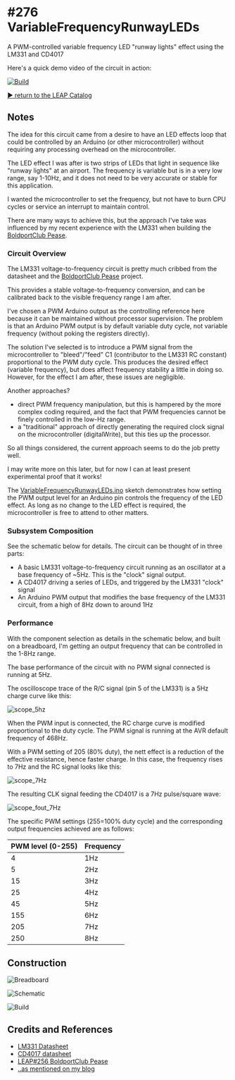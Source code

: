 # #276 VariableFrequencyRunwayLEDs

A PWM-controlled variable frequency LED "runway lights" effect using the LM331 and CD4017

Here's a quick demo video of the circuit in action:

[![Build](./assets/VariableFrequencyRunwayLEDs_build.jpg?raw=true)](http://www.youtube.com/watch?v=qnxnlBLyGxo)

[:arrow_forward: return to the LEAP Catalog](http://leap.tardate.com)

## Notes

The idea for this circuit came from a desire to have an LED effects loop that could be
controlled by an Arduino (or other microcontroller) without requiring any processing
overhead on the microcontroller.

The LED effect I was after is two strips of LEDs that light in sequence like "runway lights" at an airport.
The frequency is variable but is in a very low range, say 1-10Hz,
and it does not need to be very accurate or stable for this application.

I wanted the microcontroller to set the frequency, but not have to burn CPU cycles or service an interrupt
to maintain control.

There are many ways to achieve this, but the approach I've take was influenced by my recent
experience with the LM331 when building the [BoldportClub Pease](../../BoldportClub/Pease).

### Circuit Overview

The LM331 voltage-to-frequency circuit is pretty much cribbed from the datasheet and the [BoldportClub Pease](../../BoldportClub/Pease) project.

This provides a stable voltage-to-frequency conversion, and can be calibrated back to the visible frequency range I am after.

I've chosen a PWM Arduino output as the controlling reference here because it can be maintained without processor supervision.
The problem is that an Arduino PWM output is by default variable duty cycle, not variable frequency (without poking the registers directly).

The solution I've selected is to introduce a PWM signal from the microcontroller to "bleed"/"feed" C1 (contributor to the LM331 RC constant) proportional to the PWM duty cycle. This produces the desired effect (variable frequency), but does affect frequency stability a little in doing so. However, for the effect I am after, these issues are negligible.

Another approaches?

* direct PWM frequency manipulation, but this is hampered by the more complex coding required, and the fact that PWM frequencies cannot be finely controlled in the low-Hz range.
* a "traditional" approach of directly generating the required clock signal on the microcontroller (digitalWrite), but this ties up the processor.

So all things considered, the current approach seems to do the job pretty well.

I may write more on this later, but for now I can at least present experimental proof that it works!

The [VariableFrequencyRunwayLEDs.ino](./VariableFrequencyRunwayLEDs.ino) sketch demonstrates how setting the PWM output level for an Arduino pin
controls the frequency of the LED effect. As long as no change to the LED effect is required, the microcontroller is free to attend to other matters.

### Subsystem Composition

See the schematic below for details. The circuit can be thought of in three parts:

* A basic LM331 voltage-to-frequency circuit running as an oscillator at a base frequency of ~5Hz. This is the "clock" signal output.
* A CD4017 driving a series of LEDs, and triggered by the LM331 "clock" signal
* An Arduino PWM output that modifies the base frequency of the LM331 circuit, from a high of 8Hz down to around 1Hz


### Performance

With the component selection as details in the schematic below, and built on a breadboard, I'm getting an output frequency that can be controlled in the 1-8Hz range.

The base performance of the circuit with no PWM signal connected is running at 5Hz.

The oscilloscope trace of the R/C signal (pin 5 of the LM331) is a 5Hz charge curve like this:

![scope_5hz](./assets/scope_5hz.gif?raw=true)

When the PWM input is connected, the RC charge curve is modified proportional to the duty cycle.
The PWM signal is running at the AVR default frequency of 468Hz.

With a PWM setting of 205 (80% duty), the nett effect is a reduction of the effective resistance, hence faster charge.
In this case, the frequency rises to 7Hz and the RC signal looks like this:

![scope_7Hz](./assets/scope_7Hz.gif?raw=true)

The resulting CLK signal feeding the CD4017 is a 7Hz pulse/square wave:

![scope_fout_7Hz](./assets/scope_fout_7Hz.gif?raw=true)

The specific PWM settings (255=100% duty cycle) and the corresponding output frequencies achieved are as follows:

| PWM level (0-255) | Frequency |
|-------------------|-----------|
| 4                 | 1Hz       |
| 5                 | 2Hz       |
| 15                | 3Hz       |
| 25                | 4Hz       |
| 45                | 5Hz       |
| 155               | 6Hz       |
| 205               | 7Hz       |
| 250               | 8Hz       |


## Construction

![Breadboard](./assets/VariableFrequencyRunwayLEDs_bb.jpg?raw=true)

![Schematic](./assets/VariableFrequencyRunwayLEDs_schematic.jpg?raw=true)

![Build](./assets/VariableFrequencyRunwayLEDs_build.jpg?raw=true)

## Credits and References
* [LM331 Datasheet](http://www.ti.com/lit/ds/symlink/lm331.pdf)
* [CD4017 datasheet](http://www.futurlec.com/4000Series/CD4017SMD.shtml)
* [LEAP#256 BoldportClub Pease](../../BoldportClub/Pease)
* [..as mentioned on my blog](https://blog.tardate.com/2017/04/leap276-variable-frequency-runway-leds.html)
